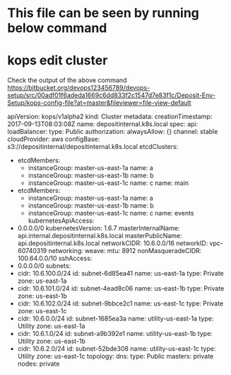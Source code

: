 # This file can be seen by running below command

# kops edit cluster
  Check the output of the above command <https://bitbucket.org/devops123456789/devops-setup/src/00adf01f6adeda1669c6dd833f2c1547d7e83f1c/Deposit-Env-Setup/kops-config-file?at=master&fileviewer=file-view-default>


apiVersion: kops/v1alpha2
kind: Cluster
metadata:
  creationTimestamp: 2017-09-13T08:03:08Z
  name: depositinternal.k8s.local
spec:
  api:
    loadBalancer:
      type: Public
  authorization:
    alwaysAllow: {}
  channel: stable
  cloudProvider: aws
  configBase: s3://depositinternal/depositinternal.k8s.local
  etcdClusters:
  - etcdMembers:
    - instanceGroup: master-us-east-1a
      name: a
    - instanceGroup: master-us-east-1b
      name: b
    - instanceGroup: master-us-east-1c
      name: c
    name: main
  - etcdMembers:
    - instanceGroup: master-us-east-1a
      name: a
    - instanceGroup: master-us-east-1b
      name: b
    - instanceGroup: master-us-east-1c
      name: c
    name: events
  kubernetesApiAccess:
  - 0.0.0.0/0
  kubernetesVersion: 1.6.7
  masterInternalName: api.internal.depositinternal.k8s.local
  masterPublicName: api.depositinternal.k8s.local
  networkCIDR: 10.6.0.0/16
  networkID: vpc-60740319
  networking:
    weave:
      mtu: 8912
  nonMasqueradeCIDR: 100.64.0.0/10
  sshAccess:
  - 0.0.0.0/0
  subnets:
  - cidr: 10.6.100.0/24
    id: subnet-6d85ea41
    name: us-east-1a
    type: Private
    zone: us-east-1a
  - cidr: 10.6.101.0/24
    id: subnet-4ead8c06
    name: us-east-1b
    type: Private
    zone: us-east-1b
  - cidr: 10.6.102.0/24
    id: subnet-9bbce2c1
    name: us-east-1c
    type: Private
    zone: us-east-1c
  - cidr: 10.6.0.0/24
    id: subnet-1685ea3a
    name: utility-us-east-1a
    type: Utility
    zone: us-east-1a
  - cidr: 10.6.1.0/24
    id: subnet-a9b392e1
    name: utility-us-east-1b
    type: Utility
    zone: us-east-1b
  - cidr: 10.6.2.0/24
    id: subnet-52bde308
    name: utility-us-east-1c
    type: Utility
    zone: us-east-1c
  topology:
    dns:
      type: Public
    masters: private
    nodes: private